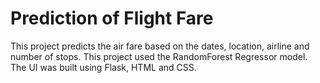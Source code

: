 # Prediction of Flight Fare 

This project predicts the air fare based on the dates, location, airline and number of stops. This project used the RandomForest Regressor model. The UI was built using Flask, HTML and CSS.  

